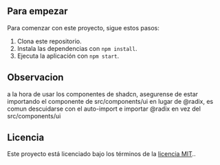 ## Para empezar

Para comenzar con este proyecto, sigue estos pasos:

1. Clona este repositorio.
2. Instala las dependencias con `npm install`.
3. Ejecuta la aplicación con `npm start`.

## Observacion

a la hora de usar los componentes de shadcn, asegurense de estar importando el componente de src/components/ui
en lugar de @radix, es comun descuidarse con el auto-import e importar @radix en vez del src/components/ui

## Licencia

Este proyecto está licenciado bajo los términos de la [licencia MIT](./LICENSE)..
